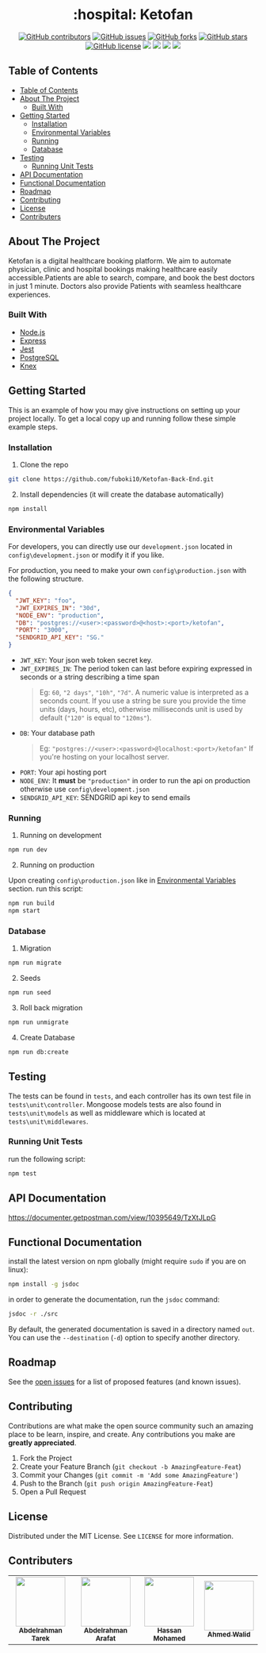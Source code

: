 <h1 align="center"> :hospital: Ketofan </h1>

<div align="center">
  
  [![GitHub contributors](https://img.shields.io/github/contributors/fuboki10/Ketofan-Back-End)](https://github.com/fuboki10/Ketofan-Back-End/contributors)
  [![GitHub issues](https://img.shields.io/github/issues/fuboki10/Ketofan-Back-End)](https://github.com/fuboki10/Ketofan-Back-End/issues)
  [![GitHub forks](https://img.shields.io/github/forks/fuboki10/Ketofan-Back-End)](https://github.com/fuboki10/Ketofan-Back-End/network)
  [![GitHub stars](https://img.shields.io/github/stars/fuboki10/Ketofan-Back-End)](https://github.com/fuboki10/Ketofan-Back-End/stargazers)
  [![GitHub license](https://img.shields.io/github/license/fuboki10/Ketofan-Back-End)](https://github.com/fuboki10/Ketofan-Back-End/blob/main/LICENSE)
  <img src="https://img.shields.io/github/languages/count/fuboki10/Ketofan-Back-End" />
  <img src="https://img.shields.io/github/languages/top/fuboki10/Ketofan-Back-End" />
  <img src="https://img.shields.io/github/languages/code-size/fuboki10/Ketofan-Back-End" />
  <img src="https://img.shields.io/github/issues-pr-raw/fuboki10/Ketofan-Back-End" />

</div>

## Table of Contents

- [Table of Contents](#table-of-contents)
- [About The Project](#about-the-project)
  - [Built With](#built-with)
- [Getting Started](#getting-started)
  - [Installation](#installation)
  - [Environmental Variables](#environmental-variables)
  - [Running](#running)
  - [Database](#database)
- [Testing](#testing)
  - [Running Unit Tests](#running-unit-tests)
- [API Documentation](#api-documentation)
- [Functional Documentation](#functional-documentation)
- [Roadmap](#roadmap)
- [Contributing](#contributing)
- [License](#license)
- [Contributers](#contributers)

## About The Project

Ketofan is a digital healthcare booking platform. We aim to automate physician, clinic and hospital bookings making healthcare easily accessible.Patients are able to search, compare, and book the best doctors in just 1 minute. Doctors also provide Patients with seamless healthcare experiences.

### Built With

- [Node.js](https://nodejs.org)
- [Express](https://expressjs.com)
- [Jest](https://jestjs.io)
- [PostgreSQL](https://www.postgresql.org)
- [Knex](http://knexjs.org/)

<!-- GETTING STARTED -->

## Getting Started

This is an example of how you may give instructions on setting up your project locally.
To get a local copy up and running follow these simple example steps.

### Installation

1. Clone the repo

```sh
git clone https://github.com/fuboki10/Ketofan-Back-End.git
```

2. Install dependencies (it will create the database automatically)

```sh
npm install
```

### Environmental Variables

For developers, you can directly use our `development.json` located in `config\development.json` or modify it if you like.

For production, you need to make your own `config\production.json` with the following structure.

```json
{
  "JWT_KEY": "foo",
  "JWT_EXPIRES_IN": "30d",
  "NODE_ENV": "production",
  "DB": "postgres://<user>:<password>@<host>:<port>/ketofan",
  "PORT": "3000",
  "SENDGRID_API_KEY": "SG."
}
```

- `JWT_KEY`: Your json web token secret key.
- `JWT_EXPIRES_IN`: The period token can last before expiring expressed in seconds or a string describing a time span
  > Eg: `60`, `"2 days"`, `"10h"`, `"7d"`. A numeric value is interpreted as a seconds count. If you use a string be sure you provide the time units (days, hours, etc), otherwise milliseconds unit is used by default (`"120"` is equal to `"120ms"`).
- `DB`: Your database path
  > Eg: `"postgres://<user>:<password>@localhost:<port>/ketofan"` If you're hosting on your localhost server.
- `PORT`: Your api hosting port
- `NODE_ENV`: It **must** be `"production"` in order to run the api on production otherwise use `config\development.json`
- `SENDGRID_API_KEY`: SENDGRID api key to send emails

### Running

1. Running on development

```sh
npm run dev
```

2. Running on production

Upon creating `config\production.json` like in [Environmental Variables](#environmental-variables) section. run this script:

```sh
npm run build
npm start
```

### Database

1. Migration

```sh
npm run migrate
```

2. Seeds

```sh
npm run seed
```

3. Roll back migration

```sh
npm run unmigrate
```

4. Create Database

```sh
npm run db:create
```

<!-- TESTING -->

## Testing

The tests can be found in `tests`, and each controller has its own test file in `tests\unit\controller`. Mongoose models tests are also found in `tests\unit\models` as well as middleware which is located at `tests\unit\middlewares`.

### Running Unit Tests

run the following script:

```sh
npm test
```

<!-- API DOC -->

## API Documentation

https://documenter.getpostman.com/view/10395649/TzXtJLpG

<!-- FUNC DOC -->

## Functional Documentation

install the latest version on npm globally (might require `sudo` if you are on linux):

```sh
npm install -g jsdoc
```

in order to generate the documentation, run the `jsdoc` command:

```sh
jsdoc -r ./src
```

By default, the generated documentation is saved in a directory named `out`. You
can use the `--destination` (`-d`) option to specify another directory.

## Roadmap

See the [open issues](https://github.com/fuboki10/Ketofan-Back-End/issues) for a list of proposed features (and known issues).

<!-- CONTRIBUTING -->

## Contributing

Contributions are what make the open source community such an amazing place to be learn, inspire, and create. Any contributions you make are **greatly appreciated**.

1. Fork the Project
2. Create your Feature Branch (`git checkout -b AmazingFeature-Feat`)
3. Commit your Changes (`git commit -m 'Add some AmazingFeature'`)
4. Push to the Branch (`git push origin AmazingFeature-Feat`)
5. Open a Pull Request

<!-- LICENSE -->

## License

Distributed under the MIT License. See `LICENSE` for more information.

<!-- Contributers -->

## Contributers

<table>
  <tr>
    <td align="center"><a href="https://github.com/fuboki10"><img src="https://avatars.githubusercontent.com/u/35429211?s=460&v=4" width="100px;" alt=""/><br /><sub><b>Abdelrahman Tarek</b></sub></a><br /></td>
    <td align="center"><a href="https://github.com/D4rk1n"><img src="https://avatars.githubusercontent.com/u/44725090?s=460&v=4" width="100px;" alt=""/><br /><sub><b>Abdelrahman Arafat</b></sub></a><br /></td>
    <td align="center"><a href="https://github.com/Hassan950"><img src="https://avatars.githubusercontent.com/u/42610032?s=460&v=4" width="100px;" alt=""/><br /><sub><b>Hassan Mohamed</b></sub></a><br /></td>
    <td align="center"><a href="https://github.com/lido22"><img src="https://avatars.githubusercontent.com/u/42592954?v=4" width="100px;" alt=""/><br /><sub><b>Ahmed Walid</b></sub></a><br /></td>
  </tr>
 </table>
